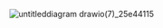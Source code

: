![untitleddiagram drawio(7)_25e44115](https://github.com/user-attachments/assets/eca45232-e9a1-4657-adfa-fc3e3c3586a5)
